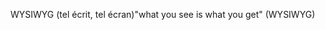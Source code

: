 <span data-ttu-id="9c02a-101">WYSIWYG (tel écrit, tel écran)</span><span class="sxs-lookup"><span data-stu-id="9c02a-101">"what you see is what you get" (WYSIWYG)</span></span>